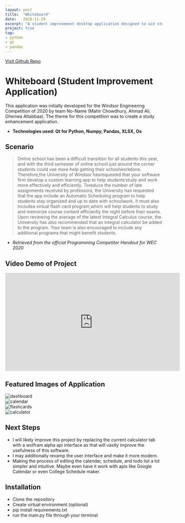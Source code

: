 ```yaml
---
layout: post
title:  "Whiteboard"
date:   2020-11-29
excerpt: "A student improvement desktop application designed to aid students with their studying."
project: true
tag:
- python 
- qt
- pandas
---
```

<a href="https://github.com/mahirchow/Whiteboard" class="btn btn-primary">Visit Github Repo</a>

# Whiteboard (Student Improvement Application)
This application was initially developed for the Windsor Engineering Competition of 2020 by team No-Name (Mahir Chowdhury, Ahmad Ali, Ghenwa Altabbaa). The theme for this competition was to create a study enhancement application.

* **Technologies used: Qt for Python, Numpy, Pandas, XLSX, Os**

## Scenario
> Online school has been a difficult transition for all students this year, and with the third semester of online school just around the corner students could use more help getting their schoolworkdone. Therefore,the University of Windsor hasrequested that your software firm develop a custom learning app to help students’study and work more effectively and efficiently. Toreduce the number of late assignments received by professors, the University has requested that the app include an Automatic Scheduling program to help students stay organized and up to date with schoolwork. It must also includea virtual flash card program,which will help students to study and memorize course content efficiently the night before their exams. Upon reviewing the average of the latest Integral Calculus course, the University has also recommended that an integral calculator be added to the program. Your team is also encouraged to include any additional programs that might benefit students.

- *Retrieved from the official Programming Competitor Handout for WEC 2020*

## Video Demo of Project

<iframe width="560" height="315" src="https://www.youtube.com/embed/Qo6Zxk7FGaU" frameborder="0" allow="accelerometer; autoplay; clipboard-write; encrypted-media; gyroscope; picture-in-picture" allowfullscreen></iframe>

## Featured Images of Application
![dashboard](https://user-images.githubusercontent.com/33791954/107157426-1249e700-6952-11eb-8dfb-3b42ca08b180.png)
<br>
![calendar](https://user-images.githubusercontent.com/33791954/107157433-16760480-6952-11eb-85bf-f8e5d7c4e344.png)
<br>
![flashcards](https://user-images.githubusercontent.com/33791954/107157435-183fc800-6952-11eb-8501-fbef82f3f284.png)
<br>
![calculator](https://user-images.githubusercontent.com/33791954/107157436-1a098b80-6952-11eb-89dd-4dd1bab9b3bb.png)

## Next Steps
* I will likely improve this project by replacing the current calculator tab with a wolfram alpha api interface as that will vastly improve the usefulness of this software.
* I may additionally revamp the user interface and make it more modern.
* Making the process of editing the calendar, schedule, and todo list a lot simpler and intuitive. Maybe even have it work with apis like Google Calendar or even College Schedule maker.

## Installation

* Clone the repository
* Create virtual environment (optional)
* pip install requirements.txt
* run the main.py file through your terminal

